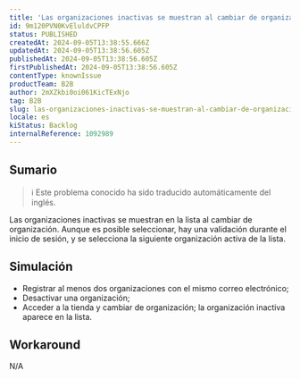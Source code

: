 ```yaml
---
title: 'Las organizaciones inactivas se muestran al cambiar de organización'
id: 9m120PVN0KvEluldvCPFP
status: PUBLISHED
createdAt: 2024-09-05T13:38:55.666Z
updatedAt: 2024-09-05T13:38:56.605Z
publishedAt: 2024-09-05T13:38:56.605Z
firstPublishedAt: 2024-09-05T13:38:56.605Z
contentType: knownIssue
productTeam: B2B
author: 2mXZkbi0oi061KicTExNjo
tag: B2B
slug: las-organizaciones-inactivas-se-muestran-al-cambiar-de-organizacion
locale: es
kiStatus: Backlog
internalReference: 1092989
---
```


## Sumario

>ℹ️ Este problema conocido ha sido traducido automáticamente del inglés.


Las organizaciones inactivas se muestran en la lista al cambiar de organización. Aunque es posible seleccionar, hay una validación durante el inicio de sesión, y se selecciona la siguiente organización activa de la lista.


##

## Simulación



- Registrar al menos dos organizaciones con el mismo correo electrónico;
- Desactivar una organización;
- Acceder a la tienda y cambiar de organización; la organización inactiva aparece en la lista.



## Workaround


N/A




